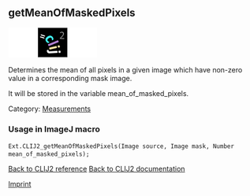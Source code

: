 ## getMeanOfMaskedPixels
<img src="images/mini_empty_logo.png"/><img src="images/mini_clij2_logo.png"/><img src="images/mini_empty_logo.png"/>

Determines the mean of all pixels in a given image which have non-zero value in a corresponding mask image. 

It will be stored in the variable mean_of_masked_pixels.

Category: [Measurements](https://clij.github.io/clij2-docs/reference__measurement)

### Usage in ImageJ macro
```
Ext.CLIJ2_getMeanOfMaskedPixels(Image source, Image mask, Number mean_of_masked_pixels);
```


[Back to CLIJ2 reference](https://clij.github.io/clij2-docs/reference)
[Back to CLIJ2 documentation](https://clij.github.io/clij2-docs)

[Imprint](https://clij.github.io/imprint)
